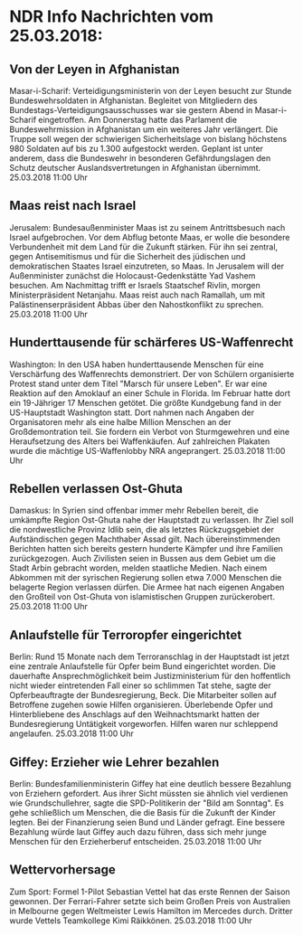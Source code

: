 # NDR Info Nachrichten vom 25.03.2018:


## Von der Leyen in Afghanistan
Masar-i-Scharif:   	Verteidigungsministerin von der Leyen besucht zur Stunde Bundeswehrsoldaten in Afghanistan. Begleitet von Mitgliedern des Bundestags-Verteidigungsausschusses war sie gestern Abend in Masar-i-Scharif eingetroffen. Am Donnerstag hatte das Parlament die Bundeswehrmission in Afghanistan um ein weiteres Jahr verlängert. Die Truppe soll wegen der schwierigen Sicherheitslage von bislang höchstens 980 Soldaten auf bis zu 1.300 aufgestockt werden. Geplant ist unter anderem, dass die Bundeswehr in besonderen Gefährdungslagen den Schutz deutscher Auslandsvertretungen in Afghanistan übernimmt. 25.03.2018 11:00 Uhr 

## Maas reist nach Israel
Jerusalem:         Bundesaußenminister Maas ist zu seinem Antrittsbesuch nach Israel aufgebrochen. Vor dem Abflug betonte Maas, er wolle die besondere Verbundenheit mit dem Land für die Zukunft stärken. Für ihn sei zentral, gegen Antisemitismus und für die Sicherheit des jüdischen und demokratischen Staates Israel einzutreten, so Maas. In Jerusalem will der Außenminister zunächst die Holocaust-Gedenkstätte Yad Vashem besuchen. Am Nachmittag trifft er Israels Staatschef Rivlin, morgen Ministerpräsident Netanjahu. Maas reist auch nach Ramallah, um mit Palästinenserpräsident Abbas über den Nahostkonflikt zu sprechen. 25.03.2018 11:00 Uhr 

## Hunderttausende für schärferes US-Waffenrecht
Washington: In den USA haben hunderttausende Menschen für eine Verschärfung des Waffenrechts demonstriert. Der von Schülern organisierte Protest stand unter dem Titel "Marsch für unsere Leben". Er war eine Reaktion auf den Amoklauf an einer Schule in Florida. Im Februar hatte dort ein 19-Jähriger 17 Menschen getötet. Die größte Kundgebung fand in der US-Hauptstadt Washington statt. Dort nahmen nach Angaben der Organisatoren mehr als eine halbe Million Menschen an der Großdemontration teil. Sie fordern ein Verbot von Sturmgewehren und eine Heraufsetzung des Alters bei Waffenkäufen. Auf zahlreichen Plakaten wurde die mächtige US-Waffenlobby NRA angeprangert. 25.03.2018 11:00 Uhr 

## Rebellen verlassen Ost-Ghuta
Damaskus: In Syrien sind offenbar immer mehr Rebellen bereit, die umkämpfte Region Ost-Ghuta nahe der Hauptstadt zu verlassen. Ihr Ziel soll die nordwestliche Provinz Idlib sein, die als letztes Rückzugsgebiet der Aufständischen gegen Machthaber Assad gilt. Nach übereinstimmenden Berichten hatten sich bereits gestern hunderte Kämpfer und ihre Familien zurückgezogen. Auch Zivilisten seien in Bussen aus dem Gebiet um die Stadt Arbin gebracht worden, melden staatliche Medien. Nach einem Abkommen mit der syrischen Regierung sollen etwa 7.000 Menschen die belagerte Region verlassen dürfen. Die Armee hat nach eigenen Angaben den Großteil von Ost-Ghuta von islamistischen Gruppen zurückerobert. 25.03.2018 11:00 Uhr 

## Anlaufstelle für Terroropfer eingerichtet
Berlin: Rund 15 Monate nach dem Terroranschlag in der Hauptstadt ist jetzt eine zentrale Anlaufstelle für Opfer beim Bund eingerichtet worden. Die dauerhafte Ansprechmöglichkeit beim Justizministerium für den hoffentlich nicht wieder eintretenden Fall einer so schlimmen Tat stehe, sagte der Opferbeauftragte der Bundesregierung, Beck. Die Mitarbeiter sollen auf Betroffene zugehen sowie Hilfen organisieren. Überlebende Opfer und Hinterbliebene des Anschlags auf den Weihnachtsmarkt hatten der Bundesregierung Untätigkeit vorgeworfen. Hilfen waren nur schleppend angelaufen. 25.03.2018 11:00 Uhr 

## Giffey: Erzieher wie Lehrer bezahlen
Berlin: Bundesfamilienministerin Giffey hat eine deutlich bessere Bezahlung von Erziehern gefordert. Aus ihrer Sicht müssten sie ähnlich viel verdienen wie Grundschullehrer, sagte die SPD-Politikerin der "Bild am Sonntag". Es gehe schließlich um Menschen, die die Basis für die Zukunft der Kinder legten. Bei der Finanzierung seien Bund und Länder gefragt. Eine bessere Bezahlung würde laut Giffey auch dazu führen, dass sich mehr junge Menschen für den Erzieherberuf entscheiden. 25.03.2018 11:00 Uhr 

## Wettervorhersage
Zum Sport: Formel 1-Pilot Sebastian Vettel hat das erste Rennen der Saison gewonnen. Der Ferrari-Fahrer setzte sich beim Großen Preis von Australien in Melbourne gegen Weltmeister Lewis Hamilton im Mercedes durch. Dritter wurde Vettels  Teamkollege Kimi Räikkönen. 25.03.2018 11:00 Uhr 
